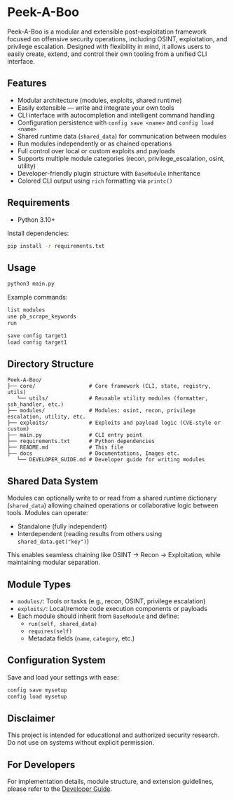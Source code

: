 # Peek-A-Boo

Peek-A-Boo is a modular and extensible post-exploitation framework focused on offensive security operations, including OSINT, exploitation, and privilege escalation. Designed with flexibility in mind, it allows users to easily create, extend, and control their own tooling from a unified CLI interface.

## Features

- Modular architecture (modules, exploits, shared runtime)
- Easily extensible — write and integrate your own tools
- CLI interface with autocompletion and intelligent command handling
- Configuration persistence with `config save <name>` and `config load <name>`
- Shared runtime data (`shared_data`) for communication between modules
- Run modules independently or as chained operations
- Full control over local or custom exploits and payloads
- Supports multiple module categories (recon, privilege_escalation, osint, utility)
- Developer-friendly plugin structure with `BaseModule` inheritance
- Colored CLI output using `rich` formatting via `printc()`

## Requirements

- Python 3.10+

Install dependencies:

```bash
pip install -r requirements.txt
```

## Usage

```bash
python3 main.py
```

Example commands:

```bash
list modules
use pb_scrape_keywords
run

save config target1
load config target1
```

## Directory Structure

```
Peek-A-Boo/
├── core/                 # Core framework (CLI, state, registry, utils)
   └── utils/             # Reusable utility modules (formatter, ssh_handler, etc.)
├── modules/              # Modules: osint, recon, privilege escalation, utility, etc.
├── exploits/             # Exploits and payload logic (CVE-style or custom)
├── main.py               # CLI entry point
├── requirements.txt      # Python dependencies
├── README.md             # This file
├── docs                  # Documentations, Images etc.
   └── DEVELOPER_GUIDE.md # Developer guide for writing modules
```

## Shared Data System

Modules can optionally write to or read from a shared runtime dictionary (`shared_data`) allowing chained operations or collaborative logic between tools. Modules can operate:

- Standalone (fully independent)
- Interdependent (reading results from others using `shared_data.get("key")`)

This enables seamless chaining like OSINT → Recon → Exploitation, while maintaining modular separation.

## Module Types

- `modules/`: Tools or tasks (e.g., recon, OSINT, privilege escalation)
- `exploits/`: Local/remote code execution components or payloads
- Each module should inherit from `BaseModule` and define:
  - `run(self, shared_data)`
  - `requires(self)`
  - Metadata fields (`name`, `category`, etc.)

## Configuration System

Save and load your settings with ease:

```bash
config save mysetup
config load mysetup
```


## Disclaimer

This project is intended for educational and authorized security research. Do not use on systems without explicit permission.


## For Developers

For implementation details, module structure, and extension guidelines, please refer to the [Developer Guide](docs/DEVELOPER_GUIDE.md).